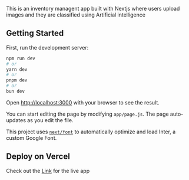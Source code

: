 This is an inventory managent app built with Nextjs where users upload images and they are classified using Artificial intelligence

## Getting Started

First, run the development server:

```bash
npm run dev
# or
yarn dev
# or
pnpm dev
# or
bun dev
```

Open [http://localhost:3000](http://localhost:3000) with your browser to see the result.

You can start editing the page by modifying `app/page.js`. The page auto-updates as you edit the file.

This project uses [`next/font`](https://nextjs.org/docs/basic-features/font-optimization) to automatically optimize and load Inter, a custom Google Font.


## Deploy on Vercel


Check out the  [Link](https://inventory-management-app-git-omar-kato-ernest-henrys-projects.vercel.app/) for the live app

